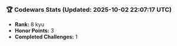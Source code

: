 ### 🏆 Codewars Stats (Updated: 2025-10-02 22:07:17 UTC)

- **Rank:** 8 kyu
- **Honor Points:** 3
- **Completed Challenges:** 1
